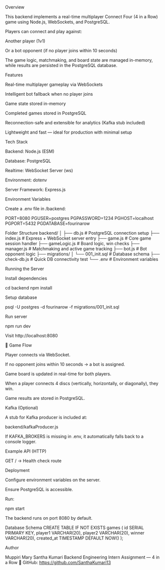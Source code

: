  Overview

This backend implements a real-time multiplayer Connect Four (4 in a Row) game using Node.js, WebSockets, and PostgreSQL.

Players can connect and play against:

Another player (1v1)

Or a bot opponent (if no player joins within 10 seconds)

The game logic, matchmaking, and board state are managed in-memory, while results are persisted in the PostgreSQL database.

 Features

Real-time multiplayer gameplay via WebSockets

Intelligent bot fallback when no player joins

Game state stored in-memory

Completed games stored in PostgreSQL

Reconnection-safe and extensible for analytics (Kafka stub included)

Lightweight and fast — ideal for production with minimal setup

 Tech Stack

Backend: Node.js (ESM)

Database: PostgreSQL

Realtime: WebSocket Server (ws)

Environment: dotenv

Server Framework: Express.js

 Environment Variables

Create a .env file in /backend:

PORT=8080
PGUSER=postgres
PGPASSWORD=1234
PGHOST=localhost
PGPORT=5432
PGDATABASE=fourinarow

 Folder Structure
backend/
│
├── db.js              # PostgreSQL connection setup
├── index.js           # Express + WebSocket server entry
├── game.js            # Core game session handler
├── gameLogic.js       # Board logic, win checks
├── manager.js         # Matchmaking and active game tracking
├── bot.js             # Bot opponent logic
├── migrations/
│   └── 001_init.sql   # Database schema
├── check-db.js        # Quick DB connectivity test
└── .env               # Environment variables

 Running the Server

Install dependencies

cd backend
npm install


Setup database

psql -U postgres -d fourinarow -f migrations/001_init.sql


Run server

npm run dev


Visit http://localhost:8080

🧠 Game Flow

Player connects via WebSocket.

If no opponent joins within 10 seconds → a bot is assigned.

Game board is updated in real-time for both players.

When a player connects 4 discs (vertically, horizontally, or diagonally), they win.

Game results are stored in PostgreSQL.

 Kafka (Optional)

A stub for Kafka producer is included at:

backend/kafkaProducer.js


If KAFKA_BROKERS is missing in .env, it automatically falls back to a console logger.

 Example API (HTTP)

GET / → Health check route

 Deployment

Configure environment variables on the server.

Ensure PostgreSQL is accessible.

Run:

npm start


The backend runs on port 8080 by default.

 Database Schema
CREATE TABLE IF NOT EXISTS games (
  id SERIAL PRIMARY KEY,
  player1 VARCHAR(20),
  player2 VARCHAR(20),
  winner VARCHAR(20),
  created_at TIMESTAMP DEFAULT NOW()
);

 Author

Muppiri Mary Santha Kumari 
Backend Engineering Intern Assignment — 4 in a Row
🔗 GitHub: https://github.com/SanthaKumari13